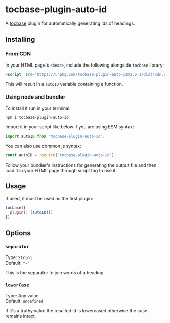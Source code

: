 # tocbase-plugin-auto-id

A [tocbase](https://github.com/ashutoshbw/tocbase) plugin for automatically generating ids of headings.

## Installing
### From CDN
In your HTML page's `<head>`, include the following alongside `tocbase` library:
```html
<script  src="https://unpkg.com/tocbase-plugin-auto-id@2.0.1/dist/cdn.umd.min.js"></script>
```

This will result in a `autoID` variable containing a function.

### Using node and bundler
To install it run in your terminal:
```
npm i tocbase-plugin-auto-id
```

Import it in your script like below if you are using ESM syntax:
```js
import autoID from "tocbase-plugin-auto-id";
```

You can also use common js syntax:
```js
const autoID = require("tocbase-plugin-auto-id");
```

Follow your bundler's instructions for generating the output file and then load it in your HTML page through script tag to use it.

## Usage
If used, it must be used as the first plugin:

```js
tocbase({
  plugins: [autoID()]
})
```


## Options
### `separator`
Type: `String`<br>
Default: `"-"`

This is the separator to join words of a heading.


### `lowerCase`
Type: Any value<br>
Default: `undefined`

If it's a truthy value the resulted id is lowercased otherwise the case remains intact.
